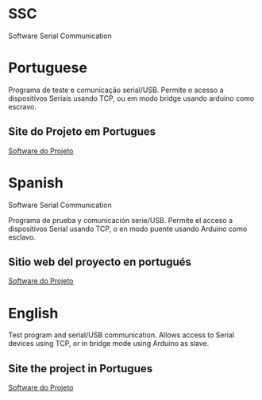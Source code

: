 # SSC
Software Serial Communication
# Portuguese

Programa de teste e comunicação serial/USB. Permite o acesso a dispositivos Seriais usando TCP, ou em modo bridge usando arduino como escravo.

## Site do Projeto em Portugues
<a href="http://maurinsoft.com.br/index.php/projetos-open-source/projeto-ssc/">Software do Projeto</a>

# Spanish
Software Serial Communication

Programa de prueba y comunicación serie/USB. Permite el acceso a dispositivos Serial usando TCP, o en modo puente usando Arduino como esclavo.
## Sitio web del proyecto en portugués
<a href="http://maurinsoft.com.br/index.php/projetos-open-source/projeto-ssc/">Software do Projeto</a>


# English

Test program and serial/USB communication. Allows access to Serial devices using TCP, or in bridge mode using Arduino as slave.

## Site the project in Portugues
<a href="http://maurinsoft.com.br/index.php/projetos-open-source/projeto-ssc/">Software do Projeto</a>

